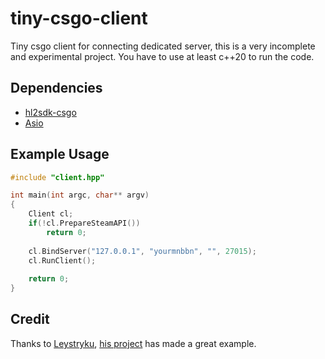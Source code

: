 # tiny-csgo-client
 Tiny csgo client for connecting dedicated server, this is a very incomplete and experimental project. You have to use at least c++20 to run the code.
 
## Dependencies
 - [hl2sdk-csgo](https://github.com/alliedmodders/hl2sdk/tree/csgo)
 - [Asio](https://github.com/chriskohlhoff/asio)

## Example Usage
```cpp
#include "client.hpp"

int main(int argc, char** argv)
{
	Client cl;
	if(!cl.PrepareSteamAPI())
		return 0;
 
	cl.BindServer("127.0.0.1", "yourmnbbn", "", 27015);
	cl.RunClient();
 
	return 0;
}

```

## Credit
Thanks to [Leystryku](https://github.com/Leystryku), [his project](https://github.com/Leystryku/leysourceengineclient) has made a great example.
